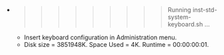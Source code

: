 * >>>>>>>>> Running inst-std-system-keyboard.sh ...
  * Insert keyboard configuration in Administration menu.
  * Disk size = 3851948K. Space Used = 4K. Runtime = 00:00:00:01.
